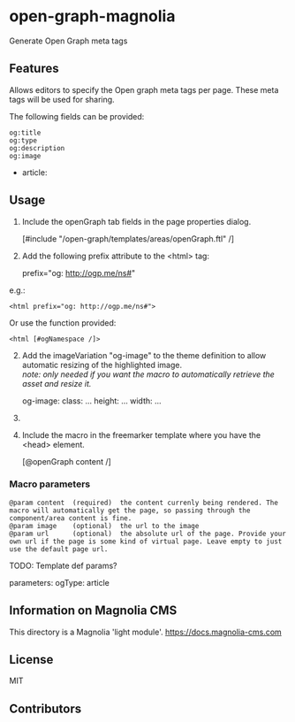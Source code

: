# open-graph-magnolia

Generate Open Graph meta tags

## Features

Allows editors to specify the Open graph meta tags per page. These meta tags will be used for sharing.

The following fields can be provided:

    og:title
    og:type
    og:description
    og:image

- article:
<!--
Provide a list of the key features this module provides for content
authors, or whoever the primary user is. For a component template,
consider providing screenshots of the rendered component and the
component dialog.
-->


## Usage
1. Include the openGraph tab fields in the page properties dialog.
   
   
    [#include "/open-graph/templates/areas/openGraph.ftl" /]

2. Add the following prefix attribute to the &lt;html&gt; tag:


	prefix="og: http://ogp.me/ns#"

e.g.:

	<html prefix="og: http://ogp.me/ns#">
	
Or use the function provided:

    <html [#ogNamespace /]>

2. Add the imageVariation "og-image" to the theme definition to allow automatic resizing of the highlighted image.  
*note: only needed if you want the macro to automatically retrieve the asset and resize it.*

    
    og-image:
      class: ...
      height: ...
      width: ...

2. 
3. Include the macro in the freemarker template where you have the &lt;head&gt; element.


    [@openGraph content /]

### Macro parameters


    @param content  (required)  the content currenly being rendered. The macro will automatically get the page, so passing through the component/area content is fine.
    @param image    (optional)  the url to the image
    @param url      (optional)  the absolute url of the page. Provide your own url if the page is some kind of virtual page. Leave empty to just use the default page url.


TODO: Template def params?

parameters:
  ogType: article

<!--
Provide details about how a developer can make the component template,
or other features provided by the light module, available to content
authors.

This can include any special instructions about webresources or
availability. This could include instructions on 3rd party dependencies
such as jquery.

Describe how a template can be configured with parameters if
applicable.
-->


## Information on Magnolia CMS

This directory is a Magnolia 'light module'.
https://docs.magnolia-cms.com


## License
MIT

## Contributors
